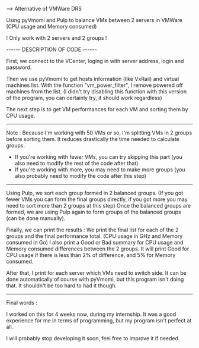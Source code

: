  --> Alternative of VMWare DRS

Using pyVmomi and Pulp to balance VMs between 2 servers in VMWare (CPU usage and Memory consumed)

! Only work with 2 servers and 2 groups !


------ DESCRIPTION OF CODE ------

First, we connect to the VCenter, loging in with server address, login and password.

Then we use pyVmomi to get hosts information (like VxRail) and virtual machines list.
With the function "vm_power_filter", I remove powered off machines from the list.
(I didn't try disabling this function with this version of the program, you can certainly try, it should work regardless)

The next step is to get VM performances for each VM and sorting them by CPU usage.

---

Note :
Because I'm working with 50 VMs or so, I'm splitting VMs in 2 groups before sorting them. It reduces drastically the time needed to calculate groups.
 - If you're working with fewer VMs, you can try skipping this part (you also need to modify the rest of the code after that)
 - If you're working with more, you may need to make more groups (you also probably need to modify the code after this step)

---

Using Pulp, we sort each group formed in 2 balanced groups.
(If you got fewer VMs you can form the final groups directly, if you got more you may need to sort more than 2 groups at this step)
Once the balanced groups are formed, we are using Pulp again to form groups of the balanced groups (can be done manually).

Finally, we can print the results :
We print the final list for each of the 2 groups and the final performance total. (CPU usage in GHz and Memory consumed in Go)
I also print a Good or Bad summary for CPU usage and Memory consumed differences between the 2 groups.
It will print Good for CPU usage if there is less than 2% of difference, and 5% for Memory consumed.

After that, I print for each server which VMs need to switch side. 
It can be done automatically of course with pyVmomi, but this program isn't doing that. It shouldn't be too hard to had it though. 


------

Final words :

I worked on this for 4 weeks now, during my internship.
It was a good experience for me in terms of programming, but my program isn't perfect at all.

I will probably stop developing it soon, feel free to improve it if needed. 
